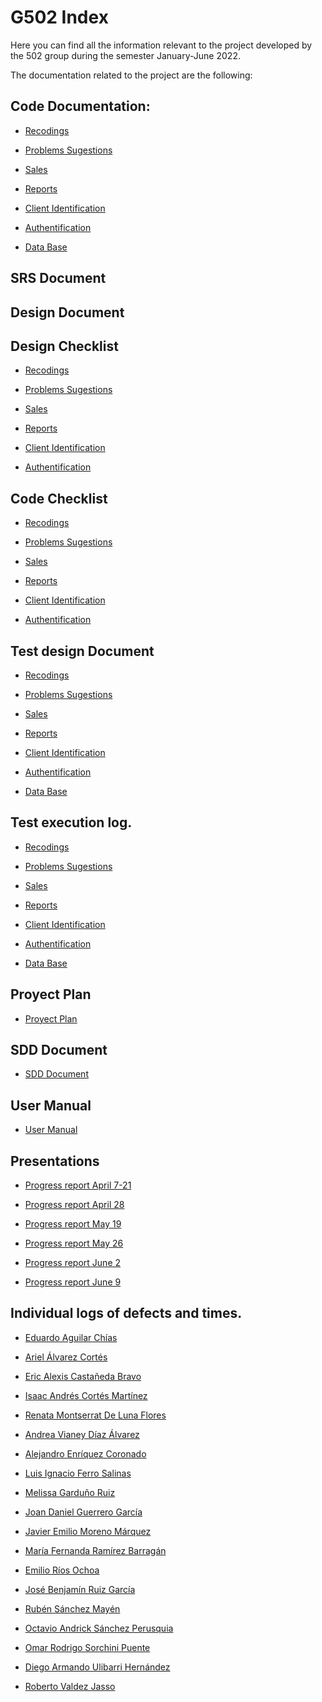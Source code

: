 # G502 Index

Here you can find all the information relevant to the project developed 
by the 502 group during the semester January-June 2022.

The documentation related to the project are the following:


## Code Documentation:

* [Recodings](https://github.com/AmazonConnect-TECCEM-502/wiki/blob/main/Recordings.md)

* [Problems Sugestions]()

* [Sales](https://github.com/AmazonConnect-TECCEM-502/wiki/blob/main/Sales.md)

* [Reports]()

* [Client Identification]()

* [Authentification]()

* [Data Base]()

## SRS Document



## Design Document



## Design Checklist

* [Recodings](https://drive.google.com/file/d/1ozgMxMfF1-_RuC6WcMJbiMXTiq2p6AOW/view?usp=sharing)

* [Problems Sugestions](https://docs.google.com/document/d/1mmeEVpxPip4X-iG74KczsBIX0P1eaLbGlRJz6UxiLVc/edit?usp=sharing)

* [Sales](https://drive.google.com/file/d/1SGfri-Sa3XiBAMm83KNiSVL0hYoSl9tO/view?usp=sharing)

* [Reports](https://drive.google.com/file/d/1qFirn-fAMDPhi3cM-DRO1lJZ8ALsyiqG/view?usp=sharing)

* [Client Identification](https://docs.google.com/document/d/14_QNDCCJyuAMVVVe6p97bh5UxmBTlRL-/edit?usp=sharing&ouid=100023520518789436215&rtpof=true&sd=true)

* [Authentification]()


## Code Checklist

* [Recodings](https://drive.google.com/file/d/1VggmkJwUQwzxHsVbGBxgh4kVAw9cIKIx/view?usp=sharing)

* [Problems Sugestions](https://docs.google.com/document/d/1mmeEVpxPip4X-iG74KczsBIX0P1eaLbGlRJz6UxiLVc/edit?usp=sharing)

* [Sales](https://drive.google.com/file/d/10degIvyBFE_ruBbw2iQOCdZKxgTlxWx_/view?usp=sharing)

* [Reports](https://drive.google.com/file/d/12v5He1DqHVX0_OS5kiQsOHcS9Ra3Kgoy/view?usp=sharing)

* [Client Identification]()

* [Authentification]()


## Test design Document

* [Recodings]()

* [Problems Sugestions]()

* [Sales]()

* [Reports]()

* [Client Identification]()

* [Authentification]()

* [Data Base]()

## Test execution log.

* [Recodings]()

* [Problems Sugestions]()

* [Sales]()

* [Reports]()

* [Client Identification]()

* [Authentification]()

* [Data Base]()


## Proyect Plan

* [Proyect Plan](https://docs.google.com/spreadsheets/d/1j-eL5tLAYuLl1fxj6zYnXZSwyR9XQF7A/edit?usp=sharing&ouid=105826448299569021198&rtpof=true&sd=true)


## SDD Document
* [SDD Document]()


## User Manual

* [User Manual]()


## Presentations

* [Progress report April 7-21](https://drive.google.com/file/d/1dYSG-h50n6hVQAp8pef-GQxENcTbr00O/view?usp=sharing)

* [Progress report April 28](https://drive.google.com/file/d/1ajW7hyeaVW1Dfl2RrDohgaRrWse6fBM8/view?usp=sharing)

* [Progress report May 19](https://drive.google.com/file/d/1nb1EiA1eDgGPOU6eu0MB44akKi9t-Cns/view?usp=sharing)

* [Progress report May 26](https://drive.google.com/file/d/1YjuDt7gybi0Fq7bbJPYMjAJjzRwIHud5/view?usp=sharing)

* [Progress report June 2](https://drive.google.com/file/d/1PPWZP2bWmgZVsoJTID3XrIaxNiJatCFe/view?usp=sharing)

* [Progress report June 9](https://drive.google.com/file/d/1PemCcUuslmpCLyqNyIHhZkANWd-J4WDB/view?usp=sharing)
 

## Individual logs of defects and times.


* [Eduardo Aguilar Chías]()

* [Ariel Álvarez Cortés]()

* [Eric Alexis Castañeda Bravo]()

* [Isaac Andrés Cortés Martínez]()

* [Renata Montserrat De Luna Flores]()

* [Andrea Vianey Díaz Álvarez]()

* [Alejandro Enríquez Coronado]()

* [Luis Ignacio Ferro Salinas]()

* [Melissa Garduño Ruiz]()

* [Joan Daniel Guerrero García]()

* [Javier Emilio Moreno Márquez]()

* [María Fernanda Ramírez Barragán]()

* [Emilio Ríos Ochoa]()

* [José Benjamín Ruiz García]()

* [Rubén Sánchez Mayén]()

* [Octavio Andrick Sánchez Perusquia]()

* [Omar Rodrigo Sorchini Puente]()

* [Diego Armando Ulibarri Hernández]()

* [Roberto Valdez Jasso]()









